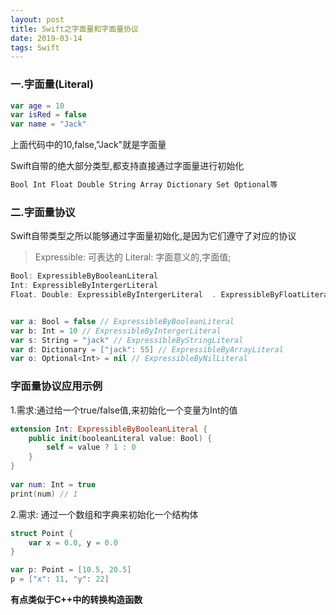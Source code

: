 ```yaml
---
layout: post
title: Swift之字面量和字面量协议
date: 2019-03-14
tags: Swift
---
```


### 一.字面量(Literal)
```swift
var age = 10
var isRed = false
var name = "Jack"
```
上面代码中的10,false,"Jack"就是字面量

Swift自带的绝大部分类型,都支持直接通过字面量进行初始化
```swift
Bool Int Float Double String Array Dictionary Set Optional等
```

### 二.字面量协议
Swift自带类型之所以能够通过字面量初始化,是因为它们遵守了对应的协议

>Expressible: 可表达的
Literal: 字面意义的,字面值;
```swift
Bool: ExpressibleByBooleanLiteral
Int: ExpressibleByIntergerLiteral
Float. Double: ExpressibleByIntergerLiteral  . ExpressibleByFloatLiteral


var a: Bool = false // ExpressibleByBooleanLiteral
var b: Int = 10 // ExpressibleByIntergerLiteral
var s: String = "jack" // ExpressibleByStringLiteral
var d: Dictionary = ["jack": 55] // ExpressibleByArrayLiteral
var o: Optional<Int> = nil // ExpressibleByNilLiteral
```

### 字面量协议应用示例
1.需求:通过给一个true/false值,来初始化一个变量为Int的值
```swift
extension Int: ExpressibleByBooleanLiteral {
    public init(booleanLiteral value: Bool) { 
        self = value ? 1 : 0
    }
}
 
var num: Int = true
print(num) // 1
```

2.需求: 通过一个数组和字典来初始化一个结构体
```swift
struct Point {
    var x = 0.0, y = 0.0
}

var p: Point = [10.5, 20.5]
p = ["x": 11, "y": 22]
```


**有点类似于C++中的转换构造函数**
